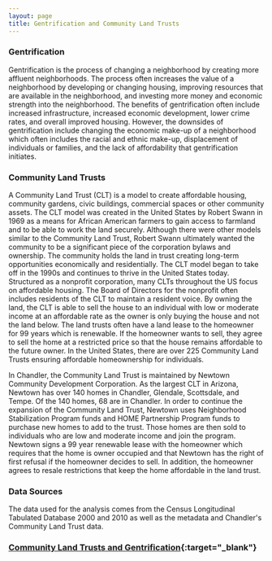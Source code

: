 ```yaml
---
layout: page
title: Gentrification and Community Land Trusts
---
```


### Gentrification

Gentrification is the process of changing a neighborhood by creating more affluent neighborhoods. The process often increases the value of a neighborhood by developing or changing housing, improving resources that are available in the neighborhood, and investing more money and economic strength into the neighborhood. The benefits of gentrification often include increased infrastructure, increased economic development, lower crime rates, and overall improved housing. However, the downsides of gentrification include changing the economic make-up of a neighborhood which often includes the racial and ethnic make-up, displacement of individuals or families, and the lack of affordability that gentrification initiates. 

### Community Land Trusts

A Community Land Trust (CLT) is a model to create affordable housing, community gardens, civic buildings, commercial spaces or other community assets. The CLT model was created in the United States by Robert Swann in 1969 as a means for African American farmers to gain access to farmland and to be able to work the land securely. Although there were other models similar to the Community Land Trust, Robert Swann ultimately wanted the community to be a significant piece of the corporation bylaws and ownership. The community holds the land in trust creating long-term opportunities economically and residentially. The CLT model began to take off in the 1990s and continues to thrive in the United States today. Structured as a nonprofit corporation, many CLTs throughout the US focus on affordable housing. The Board of Directors for the nonprofit often includes residents of the CLT to maintain a resident voice. By owning the land, the CLT is able to sell the house to an individual with low or moderate income at an affordable rate as the owner is only buying the house and not the land below. The land trusts often have a land lease to the homeowner for 99 years which is renewable. If the homeowner wants to sell, they agree to sell the home at a restricted price so that the house remains affordable to the future owner. In the United States, there are over 225 Community Land Trusts ensuring affordable homeownership for individuals. 

In Chandler, the Community Land Trust is maintained by Newtown Community Development Corporation. As the largest CLT in Arizona, Newtown has over 140 homes in Chandler, Glendale, Scottsdale, and Tempe. Of the 140 homes, 68 are in Chandler. In order to continue the expansion of the Community Land Trust, Newtown uses Neighborhood Stabilization Program funds and HOME Partnership Program funds to purchase new homes to add to the trust. Those homes are then sold to individuals who are low and moderate income and join the program. Newtown signs a 99 year renewable lease with the homeowner which requires that the home is owner occupied and that Newtown has the right of first refusal if the homeowner decides to sell. In addition, the homeowner agrees to resale restrictions that keep the home affordable in the land trust. 

### Data Sources

The data used for the analysis comes from the Census Longitudinal Tabulated Database 2000 and 2010 as well as the metadata and Chandler's Community Land Trust data. 

### [Community Land Trusts and Gentrification](/report-templates/gentrification-and-community-land-trusts.html){:target="_blank"}

